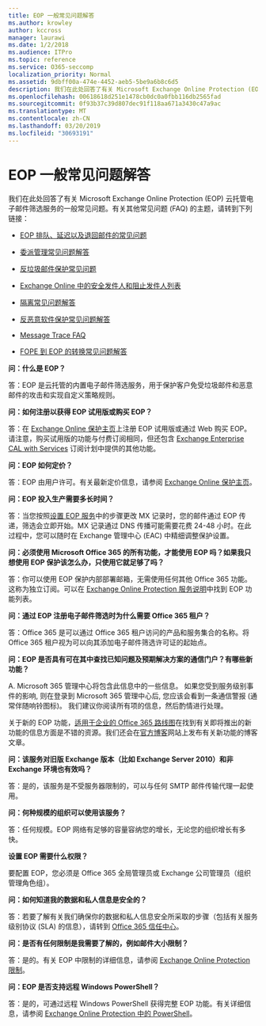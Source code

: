 ```yaml
---
title: EOP 一般常见问题解答
ms.author: krowley
author: kccross
manager: laurawi
ms.date: 1/2/2018
ms.audience: ITPro
ms.topic: reference
ms.service: O365-seccomp
localization_priority: Normal
ms.assetid: 9dbff00a-474e-4452-aeb5-5be9a6b8c6d5
description: 我们在此处回答了有关 Microsoft Exchange Online Protection (EOP) 云托管电子邮件筛选服务的一般常见问题。有关其他常见问题 (FAQ) 的主题，请转到下列链接：
ms.openlocfilehash: 00618618d251e1478cb0dc0a0fbb116db2565fad
ms.sourcegitcommit: 0f93b37c39d807dec91f118aa671a3430c47a9ac
ms.translationtype: MT
ms.contentlocale: zh-CN
ms.lasthandoff: 03/20/2019
ms.locfileid: "30693191"
---
```

# <a name="eop-general-faq"></a>EOP 一般常见问题解答

我们在此处回答了有关 Microsoft Exchange Online Protection (EOP) 云托管电子邮件筛选服务的一般常见问题。有关其他常见问题 (FAQ) 的主题，请转到下列链接：
  
- [EOP 排队、延迟以及退回邮件的常见问题](eop-queued-deferred-and-bounced-messages-faq.md)
    
- [委派管理常见问题解答](delegated-administration-faq.md)
    
- [反垃圾邮件保护常见问题](../anti-spam-protection-faq.md)
    
- [Exchange Online 中的安全发件人和阻止发件人列表](../safe-sender-and-blocked-sender-lists-faq.md)
    
- [隔离常见问题解答](../quarantine-faq.md)
    
- [反恶意软件保护常见问题解答](../anti-malware-protection-faq-eop.md)
    
- [Message Trace FAQ](http://technet.microsoft.com/library/aa49e3f9-a5b1-4410-aac2-ddbbf3f5bfb2.aspx)
    
- [FOPE 到 EOP 的转换常见问题解答](http://technet.microsoft.com/library/e0e76b89-b0d3-4c0a-bfc8-137b579e983b.aspx)
    
 **问：什么是 EOP？**
  
答：EOP 是云托管的内置电子邮件筛选服务，用于保护客户免受垃圾邮件和恶意邮件的攻击和实现自定义策略规则。
  
 **问：如何注册以获得 EOP 试用版或购买 EOP？**
  
答：在 [Exchange Online 保护主页](https://go.microsoft.com/fwlink/p/?LinkId=279912)上注册 EOP 试用版或通过 Web 购买 EOP。请注意，购买试用版的功能与付费订阅相同，但还包含 [Exchange Enterprise CAL with Services](https://go.microsoft.com/fwlink/p/?LinkId=320619) 订阅计划中提供的其他功能。 
  
 **问：EOP 如何定价？**
  
答：EOP 由用户许可。有关最新定价信息，请参阅 [Exchange Online 保护主页](https://go.microsoft.com/fwlink/p/?LinkId=279912)。
  
 **问：EOP 投入生产需要多长时间？**
  
答：当您按照[设置 EOP 服务](set-up-your-eop-service.md)中的步骤更改 MX 记录时，您的邮件通过 EOP 传递，筛选会立即开始。MX 记录通过 DNS 传播可能需要花费 24-48 小时。在此过程中，您可以随时在 Exchange 管理中心 (EAC) 中精细调整保护设置。
  
 **问：必须使用 Microsoft Office 365 的所有功能，才能使用 EOP 吗？如果我只想使用 EOP 保护该怎么办，只使用它就足够了吗？**
  
答：你可以使用 EOP 保护内部部署邮箱，无需使用任何其他 Office 365 功能。这称为独立订阅。可以在 [Exchange Online Protection 服务说明](https://go.microsoft.com/fwlink/p/?LinkId=320619)中找到 EOP 功能列表。
  
 **问：通过 EOP 注册电子邮件筛选时为什么需要 Office 365 租户？**
  
答：Office 365 是可以通过 Office 365 租户访问的产品和服务集合的名称。将 Office 365 租户视为可以向其添加电子邮件筛选许可证的起始点。
  
 **问：EOP 是否具有可在其中查找已知问题及预期解决方案的通信门户？有哪些新功能？**
  
A. Microsoft 365 管理中心将包含此信息中的一些信息。 如果您受到服务级别事件的影响, 则在登录到 Microsoft 365 管理中心后, 您应该会看到一条通信警报 (通常伴随响铃图标)。 我们建议你阅读所有项的信息，然后酌情进行处理。
  
关于新的 EOP 功能，[适用于企业的 Office 365 路线图](https://office.microsoft.com/en-us/products/office-365-roadmap-FX104343353.aspx)在找到有关即将推出的新功能的信息方面是不错的资源。我们还会在[官方博客](https://go.microsoft.com/fwlink/p/?LinkId=392724)网站上发布有关新功能的博客文章。 
  
 **问：该服务对旧版 Exchange 版本（比如 Exchange Server 2010）和非 Exchange 环境也有效吗？**
  
答：是的，该服务是不受服务器限制的，可以与任何 SMTP 邮件传输代理一起使用。
  
 **问：何种规模的组织可以使用该服务？**
  
答：任何规模。EOP 网络有足够的容量容纳您的增长，无论您的组织增长有多快。
  
 **设置 EOP 需要什么权限？**
  
要配置 EOP，您必须是 Office 365 全局管理员或 Exchange 公司管理员（组织管理角色组）。
  
 **问：如何知道我的数据和私人信息是安全的？**
  
答：若要了解有关我们确保你的数据和私人信息安全所采取的步骤（包括有关服务级别协议 (SLA) 的信息），请转到 [Office 365 信任中心](https://go.microsoft.com/fwlink/p/?LinkId=285405)。
  
 **问：是否有任何限制是我需要了解的，例如邮件大小限制？**
  
答：是的。有关 EOP 中限制的详细信息，请参阅 [Exchange Online Protection 限制](https://go.microsoft.com/fwlink/p/?LinkId=402617)。 
  
 **问：EOP 是否支持远程 Windows PowerShell？**
  
答：是的，可通过远程 Windows PowerShell 获得完整 EOP 功能。有关详细信息，请参阅 [Exchange Online Protection 中的 PowerShell](http://technet.microsoft.com/library/f7918a88-774a-405e-945b-bc2f5ee9f748.aspx)。
  

